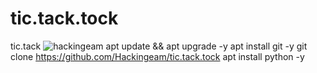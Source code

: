 # tic.tack.tock
tic.tack
![hackingeam](https://user-images.githubusercontent.com/65829735/83421665-75b06c00-a3f6-11ea-97ca-b180c65b869d.jpg)
apt update && apt upgrade -y
apt install git -y
git clone https://github.com/Hackingeam/tic.tack.tock
apt install python -y
